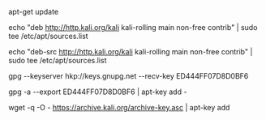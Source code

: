 apt-get update

echo "deb http://http.kali.org/kali kali-rolling main non-free contrib" | sudo tee /etc/apt/sources.list

echo "deb-src http://http.kali.org/kali kali-rolling main non-free contrib" | sudo tee /etc/apt/sources.list

gpg --keyserver hkp://keys.gnupg.net --recv-key ED444FF07D8D0BF6

gpg -a --export ED444FF07D8D0BF6 | apt-key add -




wget -q -O - https://archive.kali.org/archive-key.asc  | apt-key add
